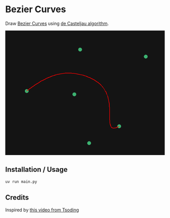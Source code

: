 # Bezier Curves

Draw [Bezier Curves](https://fr.wikipedia.org/wiki/Courbe_de_B%C3%A9zier) using [de Casteljau algorithm](https://fr.wikipedia.org/wiki/Algorithme_de_Casteljau).

![Example](example.png)

## Installation / Usage

```bash
uv run main.py
```

## Credits

Inspired by [this video from Tsoding](https://youtu.be/1epwf3iaQNU?t=465)
